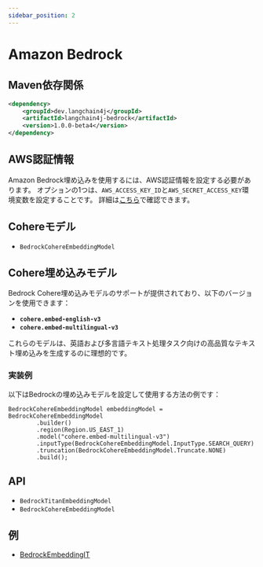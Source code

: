 ```yaml
---
sidebar_position: 2
---
```


# Amazon Bedrock


## Maven依存関係

```xml
<dependency>
    <groupId>dev.langchain4j</groupId>
    <artifactId>langchain4j-bedrock</artifactId>
    <version>1.0.0-beta4</version>
</dependency>
```


## AWS認証情報
Amazon Bedrock埋め込みを使用するには、AWS認証情報を設定する必要があります。
オプションの1つは、`AWS_ACCESS_KEY_ID`と`AWS_SECRET_ACCESS_KEY`環境変数を設定することです。
詳細は[こちら](https://docs.aws.amazon.com/bedrock/latest/userguide/security-iam.html)で確認できます。

## Cohereモデル
- `BedrockCohereEmbeddingModel`

## Cohere埋め込みモデル
Bedrock Cohere埋め込みモデルのサポートが提供されており、以下のバージョンを使用できます：

- **`cohere.embed-english-v3`**
- **`cohere.embed-multilingual-v3`**

これらのモデルは、英語および多言語テキスト処理タスク向けの高品質なテキスト埋め込みを生成するのに理想的です。

### 実装例

以下はBedrockの埋め込みモデルを設定して使用する方法の例です：

```
BedrockCohereEmbeddingModel embeddingModel = BedrockCohereEmbeddingModel
        .builder()
        .region(Region.US_EAST_1)
        .model("cohere.embed-multilingual-v3")
        .inputType(BedrockCohereEmbeddingModel.InputType.SEARCH_QUERY)
        .truncation(BedrockCohereEmbeddingModel.Truncate.NONE)
        .build();
```

## API

- `BedrockTitanEmbeddingModel`
- `BedrockCohereEmbeddingModel`

## 例

- [BedrockEmbeddingIT](https://github.com/langchain4j/langchain4j/blob/main/langchain4j-bedrock/src/test/java/dev/langchain4j/model/bedrock/BedrockEmbeddingIT.java)
